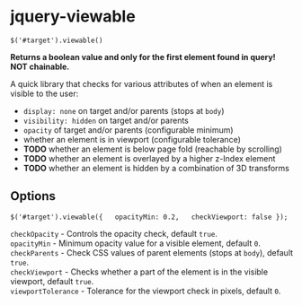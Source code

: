 # jquery-viewable  
  
`$('#target').viewable()`  
  
**Returns a boolean value and only for the first element found in query! NOT chainable.**  
  
A quick library that checks for various attributes of when an element is visible to the user:  

- `display: none` on target and/or parents (stops at `body`)
- `visibility: hidden` on target and/or parents
- `opacity` of target and/or parents (configurable minimum)
- whether an element is in viewport (configurable tolerance)
- **TODO** whether an element is below page fold (reachable by scrolling)
- **TODO** whether an element is overlayed by a higher z-Index element
- **TODO** whether an element is hidden by a combination of 3D transforms

## Options
`$('#target').viewable({  
  opacityMin: 0.2,  
  checkViewport: false
});`  

`checkOpacity` - Controls the opacity check, default `true`.  
`opacityMin` - Minimum opacity value for a visible element, default `0`.    
`checkParents` - Check CSS values of parent elements (stops at `body`), default `true`.  
`checkViewport` - Checks whether a part of the element is in the visible viewport, default `true`.  
`viewportTolerance` - Tolerance for the viewport check in pixels, default `0`.